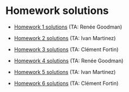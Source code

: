 # Homework solutions

- [Homework 1 solutions](https://github.com/andrewcumming/phys457/blob/main/hw1_solutions.pdf) (TA: Renée Goodman)

- [Homework 2 solutions](https://github.com/andrewcumming/phys457/blob/main/hw2_solutions.pdf) (TA: Ivan Martinez)

- [Homework 3 solutions](https://github.com/andrewcumming/phys457/blob/main/hw3_solutions.pdf) (TA: Clément Fortin)

- [Homework 4 solutions](https://github.com/andrewcumming/phys457/blob/main/hw4_solutions.pdf) (TA: Renée Goodman)

- [Homework 5 solutions](https://github.com/andrewcumming/phys457/blob/main/hw5_solutions.pdf) (TA: Ivan Martinez)

- [Homework 6 solutions](https://github.com/andrewcumming/phys457/blob/main/hw6_solutions.pdf) (TA: Clément Fortin)

